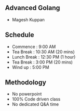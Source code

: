 ## Advanced Golang ##
- Magesh Kuppan

## Schedule ##
- Commence      : 9:00 AM
- Tea Break     : 10:30 AM (20 mins)
- Lunch Break   : 12:30 PM (1 hour)
- Tea Break     : 3:00 PM (20 mins)
- Wind up       : 5:00 PM

## Methodology ##
- No powerpoint
- 100% Code driven class
- No dedicated Q&A time